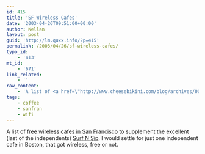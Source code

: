 ```yaml
---
id: 415
title: 'SF Wireless Cafes'
date: '2003-04-26T09:51:00+00:00'
author: Kellan
layout: post
guid: 'http://lm.quxx.info/?p=415'
permalink: /2003/04/26/sf-wireless-cafes/
typo_id:
    - '413'
mt_id:
    - '671'
link_related:
    - ''
raw_content:
    - 'A list of <a href=\"http://www.cheesebikini.com/blog/archives/000234.html\">free wireless cafes in San Francisco</a> to supplement the excellent (last of the independents) <a href=\"http://www.surfandsip.com/\">Surf N Sip</a>.  I would settle for just one independent cafe in Boston, that got wireless, free or not.'
tags:
    - coffee
    - sanfran
    - wifi
---
```


A list of [free wireless cafes in San Francisco](http://www.cheesebikini.com/blog/archives/000234.html) to supplement the excellent (last of the independents) [Surf N Sip](http://www.surfandsip.com/). I would settle for just one independent cafe in Boston, that got wireless, free or not.